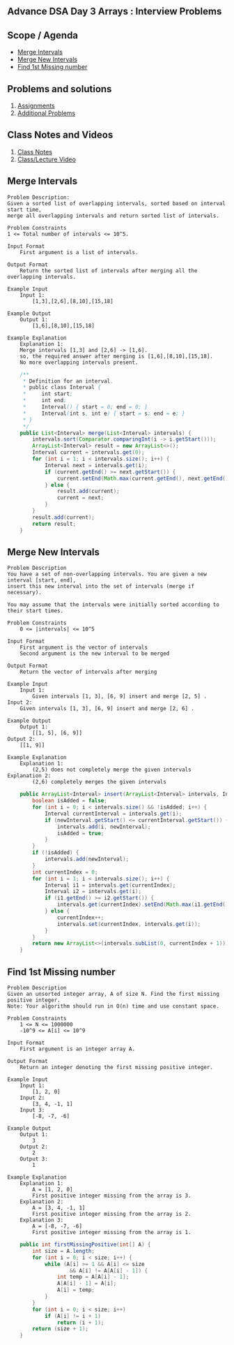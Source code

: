 ## Advance DSA Day 3 Arrays : Interview Problems

## Scope / Agenda
- [Merge Intervals](#merge-intervals)
- [Merge New Intervals](#merge-new-intervals)
- [Find 1st Missing number](#find-1st-missing-number)


## Problems and solutions

1. [Assignments](../../../../problems/src/main/java/com/learning/scaler/advance/module1/arrays/interview/assignment/)
2. [Additional Problems](../../../../problems/src/main/java/com/learning/scaler/advance/module1/arrays/interview/additional/)

## Class Notes and Videos

1. [Class Notes](../../../class_Notes/Advance%20DSA%20Notes/3.%20Adv%20Arrays%203%20Intevriew%20Problems(29-09-23).pdf)
2. [Class/Lecture Video](https://www.youtube.com/watch?v=C0RmRHOdEaw)


## Merge Intervals
    Problem Description:
    Given a sorted list of overlapping intervals, sorted based on interval start time, 
    merge all overlapping intervals and return sorted list of intervals.

    Problem Constraints
    1 <= Total number of intervals <= 10^5.

    Input Format
        First argument is a list of intervals.

    Output Format
        Return the sorted list of intervals after merging all the overlapping intervals.

    Example Input
        Input 1:
            [1,3],[2,6],[8,10],[15,18]

    Example Output
        Output 1:
            [1,6],[8,10],[15,18]

    Example Explanation
        Explanation 1:
        Merge intervals [1,3] and [2,6] -> [1,6].
        so, the required answer after merging is [1,6],[8,10],[15,18].
        No more overlapping intervals present.
```java
    /**
     * Definition for an interval.
     * public class Interval {
     *     int start;
     *     int end;
     *     Interval() { start = 0; end = 0; }
     *     Interval(int s, int e) { start = s; end = e; }
     * }
     */
    public List<Interval> merge(List<Interval> intervals) {
        intervals.sort(Comparator.comparingInt(i -> i.getStart()));
        ArrayList<Interval> result = new ArrayList<>();
        Interval current = intervals.get(0);
        for (int i = 1; i < intervals.size(); i++) {
            Interval next = intervals.get(i);
            if (current.getEnd() >= next.getStart()) {
                current.setEnd(Math.max(current.getEnd(), next.getEnd()));
            } else {
                result.add(current);
                current = next;
            }
        }
        result.add(current);
        return result;
    }
```
## Merge New Intervals
    Problem Description
    You have a set of non-overlapping intervals. You are given a new interval [start, end],
    insert this new interval into the set of intervals (merge if necessary).

    You may assume that the intervals were initially sorted according to their start times.

    Problem Constraints
        0 <= |intervals| <= 10^5

    Input Format
        First argument is the vector of intervals
        Second argument is the new interval to be merged

    Output Format
        Return the vector of intervals after merging

    Example Input
        Input 1:
            Given intervals [1, 3], [6, 9] insert and merge [2, 5] .
    Input 2:
        Given intervals [1, 3], [6, 9] insert and merge [2, 6] .

    Example Output
        Output 1:
            [[1, 5], [6, 9]]
    Output 2:
        [[1, 9]]

    Example Explanation
        Explanation 1:
            (2,5) does not completely merge the given intervals
    Explanation 2:
            (2,6) completely merges the given intervals
```java
    public ArrayList<Interval> insert(ArrayList<Interval> intervals, Interval newInterval) {
        boolean isAdded = false;
        for (int i = 0; i < intervals.size() && !isAdded; i++) {
            Interval currentInterval = intervals.get(i);
            if (newInterval.getStart() <= currentInterval.getStart()) {
                intervals.add(i, newInterval);
                isAdded = true;
            }
        }
        if (!isAdded) {
            intervals.add(newInterval);
        }
        int currentIndex = 0;
        for (int i = 1; i < intervals.size(); i++) {
            Interval i1 = intervals.get(currentIndex);
            Interval i2 = intervals.get(i);
            if (i1.getEnd() >= i2.getStart()) {
                intervals.get(currentIndex).setEnd(Math.max(i1.getEnd(), i2.getEnd()));
            } else {
                currentIndex++;
                intervals.set(currentIndex, intervals.get(i));
            }
        }
        return new ArrayList<>(intervals.subList(0, currentIndex + 1));
    }
```
## Find 1st Missing number
    Problem Description
    Given an unsorted integer array, A of size N. Find the first missing positive integer.
    Note: Your algorithm should run in O(n) time and use constant space.

    Problem Constraints
        1 <= N <= 1000000
        -10^9 <= A[i] <= 10^9

    Input Format
        First argument is an integer array A.

    Output Format
        Return an integer denoting the first missing positive integer.

    Example Input
        Input 1:
            [1, 2, 0]
        Input 2:    
            [3, 4, -1, 1]
        Input 3:
            [-8, -7, -6]

    Example Output
        Output 1:
            3
        Output 2:
            2
        Output 3:
            1

    Example Explanation
        Explanation 1:
            A = [1, 2, 0]
            First positive integer missing from the array is 3.
        Explanation 2:
            A = [3, 4, -1, 1]
            First positive integer missing from the array is 2.
        Explanation 3:
            A = [-8, -7, -6]
            First positive integer missing from the array is 1.
```java
    public int firstMissingPositive(int[] A) {
        int size = A.length;
        for (int i = 0; i < size; i++) {
            while (A[i] >= 1 && A[i] <= size
                    && A[i] != A[A[i] - 1]) {
                int temp = A[A[i] - 1];
                A[A[i] - 1] = A[i];
                A[i] = temp;
            }
        }
        for (int i = 0; i < size; i++)
            if (A[i] != i + 1)
                return (i + 1);
        return (size + 1);
    }
```
